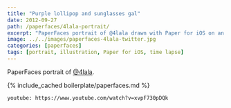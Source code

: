 ```yaml
---
title: "Purple lollipop and sunglasses gal"
date: 2012-09-27
path: /paperfaces/4lala-portrait/
excerpt: "PaperFaces portrait of @4lala drawn with Paper for iOS on an iPad."
image: ../../images/paperfaces-4lala-twitter.jpg
categories: [paperfaces]
tags: [portrait, illustration, Paper for iOS, time lapse]
---
```


PaperFaces portrait of [@4lala](https://twitter.com/4lala).

{% include_cached boilerplate/paperfaces.md %}

`youtube: https://www.youtube.com/watch?v=xvpF730pDQk`
